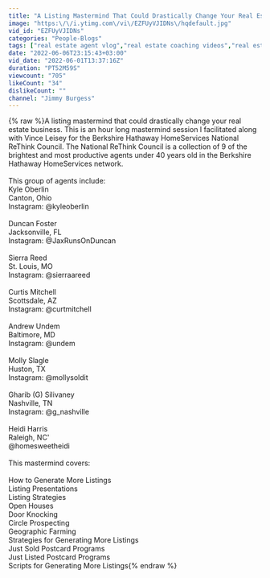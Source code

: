 ```yaml
---
title: "A Listing Mastermind That Could Drastically Change Your Real Estate Business!"
image: "https:\/\/i.ytimg.com\/vi\/EZFUyVJIDNs\/hqdefault.jpg"
vid_id: "EZFUyVJIDNs"
categories: "People-Blogs"
tags: ["real estate agent vlog","real estate coaching videos","real estate agent 2022"]
date: "2022-06-06T23:15:43+03:00"
vid_date: "2022-06-01T13:37:16Z"
duration: "PT52M59S"
viewcount: "705"
likeCount: "34"
dislikeCount: ""
channel: "Jimmy Burgess"
---
```

{% raw %}A listing mastermind that could drastically change your real estate business. This is an hour long mastermind session I facilitated along with Vince Leisey for the Berkshire Hathaway HomeServices National ReThink Council. The National ReThink Council is a collection of 9 of the brightest and most productive agents under 40 years old in the Berkshire Hathaway HomeServices network.<br /><br />This group of agents include:<br />Kyle Oberlin<br />Canton, Ohio<br />Instagram: @kyleoberlin<br /><br />Duncan Foster<br />Jacksonville, FL<br />Instagram: @JaxRunsOnDuncan<br /><br />Sierra Reed<br />St. Louis, MO<br />Instagram: @sierraareed<br /><br />Curtis Mitchell<br />Scottsdale, AZ<br />Instagram: @curtmitchell<br /><br />Andrew Undem<br />Baltimore, MD<br />Instagram: @undem <br /><br />Molly Slagle<br />Huston, TX<br />Instagram: @mollysoldit<br /><br />Gharib (G) Silivaney<br />Nashville, TN<br />Instagram: @g_nashville<br /><br />Heidi Harris<br />Raleigh, NC'<br />@homesweetheidi<br /><br />This mastermind covers:<br /><br />How to Generate More Listings<br />Listing Presentations<br />Listing Strategies<br />Open Houses<br />Door Knocking<br />Circle Prospecting<br />Geographic Farming<br />Strategies for Generating More Listings<br />Just Sold Postcard Programs<br />Just Listed Postcard Programs<br />Scripts for Generating More Listings{% endraw %}
